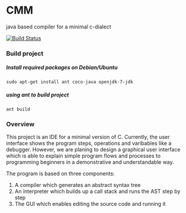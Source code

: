 CMM
===

java based compiler for a minimal c-dialect

[![Build Status](https://travis-ci.org/Projekt-CMM/CMM.svg?branch=master)](https://travis-ci.org/Projekt-CMM/CMM)

### Build project

##### Install required packages on Debian/Ubuntu

```
sudo apt-get install ant coco-java openjdk-7-jdk
```

##### using ant to build project

```
ant build
```

### Overview

This project is an IDE for a minimal version of C.
Currently, the user interface shows the program steps, operations and varibables like a debugger. However, we are planing to
design a graphical user interface which is able to explain simple program flows and processes to programming beginners in a
demonstrative and understandable way.

The program is based on three components:

1) A compiler which generates an abstract syntax tree
2) An interpreter which builds up a call stack and runs the AST step by step
3) The GUI which enables editing the source code and running it
